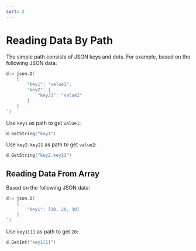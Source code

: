 ```yaml
---
sort: 2
---
```


# Reading Data By Path

The simple path consists of JSON keys and dots. For example, based on the following JSON data:

```go
d:= json.D(`
    {
        "key1": "value1",
        "key2": {
            "key21": "value2"
        }
    }
`)
```

Use `key1` as path to get `value1`:

```go
d.GetString("key1")
```

Use `key2.key21` as path to get `value2`:

```go
d.GetString("key2.key21")
```

## Reading Data From Array

Based on the following JSON data:

```go
d:= json.D(`
    {
        "key1": [10, 20, 30]
    }
`)
```

Use `key1[1]` as path to get `20`:

```go
d.GetInt("key1[1]")
```
